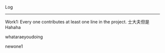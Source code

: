 ﻿Log

---
Work1:
  Every one contributes at least one line in the project.
士大夫但是
  Hahaha

whataraeyoudoing

newone1